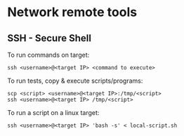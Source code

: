 # Network remote tools

## SSH - Secure Shell

To run commands on target:
    
    ssh <username>@<target IP> <command to execute>

To run tests, copy & execute scripts/programs:

    scp <script> <username>@<target IP>:/tmp/<script>
    ssh <username>@<target IP> /tmp/<script>

To run a script on a linux target:

    ssh <username>@<target IP> 'bash -s' < local-script.sh
